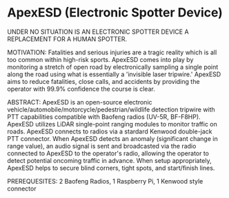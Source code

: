 # ApexESD (Electronic Spotter Device)
UNDER NO SITUATION IS AN ELECTRONIC SPOTTER DEVICE A REPLACEMENT FOR A HUMAN SPOTTER.

MOTIVATION: Fatalities and serious injuries are a tragic reality which is all too common within high-risk sports. ApexESD comes into play by monitoring a stretch of open road by electronically sampling a single point along the road using what is essentially a 'invisible laser tripwire.' ApexESD aims to reduce fatalities, close calls, and accidents by providing the operator with 99.9% confidence the course is clear.

ABSTRACT: ApexESD is an open-source electronic vehicle/automobile/motorcycle/pedestrian/wildlife detection tripwire with PTT capabilities compatible with Baofeng radios (UV-5R, BF-F8HP). ApexESD utilizes LiDAR single-point ranging modules to monitor traffic on roads. ApexESD connects to radios via a stardard Kenwood double-jack PTT connector. When ApexESD detects an anomaly (significant change in range value), an audio signal is sent and broadcasted via the radio connected to ApexESD to the operator's radio, allowing the operator to detect potential oncoming traffic in advance. When setup appropriately, ApexESD helps to secure blind corners, tight spots, and start/finish lines.

PREREQUESITES: 2 Baofeng Radios, 1 Raspberry Pi, 1 Kenwood style connector

